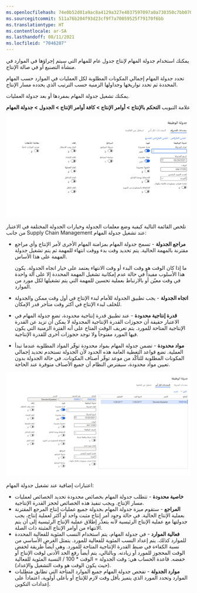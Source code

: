 ```yaml
---
ms.openlocfilehash: 74e0b52d01a9ac8a4129a327e4037597097a0a730350c7bb070fe47e7d98fda8
ms.sourcegitcommit: 511a76b204f93d23cf9f7a70059525f79170f6bb
ms.translationtype: HT
ms.contentlocale: ar-SA
ms.lasthandoff: 08/11/2021
ms.locfileid: "7046207"
---
```

يمكنك استخدام جدولة المهام لإنتاج جدول عام للمهام التي سيتم إجراؤها في الموارد في منشأة التصنيع أو في صالة الإنتاج.

تحدد جدولة المهام إجمالي المكونات المطلوبة لكل العمليات في الموارد حسب المهام المحددة ثم تحدد تواريخها وجداولها الزمنية حسب الترتيب الذي يحدده مسار الإنتاج.

يمكنك تشغيل جدولة المهام بمفردها أو بعد جدولة العمليات.

علامة التبويب **التحكم بالإنتاج > أوامر الإنتاج > كافة أوامر الإنتاج > الجدول** **> جدولة المهام**

[![لقطة شاشة لعلامة التبويب "معلمات الجدولة" في صفحة "جدولة المهمة".](../media/job-scheduling.png)](../media/job-scheduling.png#lightbox)



تلخص القائمة التالية كيفية وضع معلمات الجدولة وخيارات الجدولة المختلفة في الاعتبار من جانب Supply Chain Management عند تشغيل جدولة المهام:

-   **مراجع الجدولة** - تسمح جدولة المهام بمزامنة المهام الأخرى لأمر الإنتاج وأي مراجع مقترنة بالمهمة الحالية. يتم تحديد وقت بدء ووقت انتهاء للمهمة ثم يتم تشغيل جدولة المهمة على هذا الأساس.

    ما إذا كان الوقت هو وقت البدء أو وقت الانتهاء يعتمد على خيار اتجاه الجدولة. يكون هذا الأسلوب مفيداً في حالة عدم إمكانية تشغيل المهمة المحددة إلا على آلة واحدة في وقت معيّن أو بالارتباط بعملية تحسين للمهمة التي يتم تشغيلها لكل مورد من الموارد.
-   **اتجاه الجدولة** - يجب تطبيق الجدولة للأمام لبدء الإنتاج في أول وقت ممكن والجدولة للخلف لبدء الإنتاج في أكثر وقت متأخر قدر الإمكان.
-   **قدرة إنتاجية محدودة** - عند تطبيق قدرة إنتاجية محدودة، تضع جدولة المهام في الاعتبار حقيقة أن حجوزات القدرة الإنتاجية المجدولة لا يمكن أن تزيد عن القدرة الإنتاجية المتاحة للمورد. يتم تعريف الوقت المتاح على أنه الفترة الزمنية التي يكون فيها المورد مفتوحاً ولا توجد حجوزات أخرى للقدرة الإنتاجية.
-   **مواد محدودة** - تضمن جدولة المهام بمواد محدودة توفّر المواد المطلوبة عندما تبدأ العملية.
    تضع قواعد التغطية العامة هذه الحدود لأن الجدولة تستخدم تحديد إجمالي المكونات المطلوبة للتأكّد من موعد توفّر أصناف المكونات. في حالة الجدولة بدون تعيين مواد محدودة، سيفترض النظام أن جميع الأصناف متوفرة عند الحاجة.


[![لقطة شاشة لعلامة التبويب "المعلمات لكل أمر" في صفحة "جدولة المهمة".](../media/job-scheduling-2.png)](../media/job-scheduling-2.png#lightbox)


اعتبارات إضافية عند تشغيل جدولة المهام:

-   **خاصية محدودة** - تتطلب جدولة المهام بخصائص محدودة تحديد الخصائص لعمليات مسار الإنتاج. ويجب تنفيذ هذه الخصائص لحجز القدرة الإنتاجية.
-   **المراجع** - ستقوم ميزة جدولة المهام بجدولة جميع عمليات إنتاج المرجع المقترنة بعملية الإنتاج الحالية. في حالة وجود أمر إنتاج مثبت واحد أو أكثر لعملية إنتاج، يجب جدولتها مع عملية الإنتاج الرئيسية لأنه يتعذّر إطلاق عملية الإنتاج الرئيسية إلى أن يتم الانتهاء من أوامر الإنتاج المثبتة ذات الصلة.
-   **فعالية الموارد** - في جدولة المهام، يتم استخدام النسب المئوية للفعالية المحددة للموارد كذلك. يتم إعداد النسب المئوية للفعالية للمورد. يتمثل الغرض الأساسي من نسبة الكفاءة في ضبط القدرة الإنتاجية المتاحة للمورد. وهي أيضاً طريقة لخفض الوقت المحجوز للمورد أو زيادته. وبالتالي، يتم أيضاً رفع الحد الأدنى لوقت الإنتاج أو خفضه. قاعدة الحساب هي: وقت الجدولة = الوقت * 100 / النسبة المئوية للفعالية (حيث يكون الوقت هو وقت التشغيل والإعداد).
-   **موارد الجدولة** - تفحص جدولة المهام جميع الموارد المتاحة التي تطابق متطلبات الموارد وتحدد المورد الذي يتميز بأقل وقت لازم للإنتاج أو بأعلى أولوية، اعتماداً على إعدادات التكوين.

